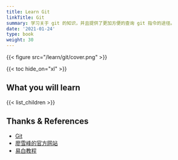 ```yaml
---
title: Learn Git
linkTitle: Git
summary: 学习关于 git 的知识，并且提供了更加方便的查询 git 指令的途径。
date: '2021-01-24'
type: book
weight: 30
---
```


{{< figure src="/learn/git/cover.png" >}}

{{< toc hide_on="xl" >}}

## What you will learn

{{< list_children >}}

## Thanks & References

- [Git](https://git-scm.com/)
- [廖雪峰的官方网站](https://www.liaoxuefeng.com/)
- [易白教程](https://www.yiibai.com/)